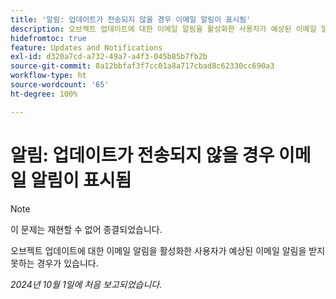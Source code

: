 ```yaml
---
title: '알림: 업데이트가 전송되지 않을 경우 이메일 알림이 표시됨'
description: 오브젝트 업데이트에 대한 이메일 알림을 활성화한 사용자가 예상된 이메일 알림을 받지 못하는 경우가 있습니다.
hidefromtoc: true
feature: Updates and Notifications
exl-id: d320a7cd-a732-49a7-a4f3-045b85b7fb2b
source-git-commit: 8a12bbfaf3f7cc01a8a717cbad8c62330cc690a3
workflow-type: ht
source-wordcount: '65'
ht-degree: 100%

---
```


# 알림: 업데이트가 전송되지 않을 경우 이메일 알림이 표시됨

>[!NOTE]
>
>이 문제는 재현할 수 없어 종결되었습니다.

오브젝트 업데이트에 대한 이메일 알림을 활성화한 사용자가 예상된 이메일 알림을 받지 못하는 경우가 있습니다.

_2024년 10월 1일에 처음 보고되었습니다._
